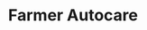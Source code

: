 ---
title: "Farmer Autocare"
url: /edinburgh/farmer-autocare-hillhouse-road/
shop: Autowerkstatt
---